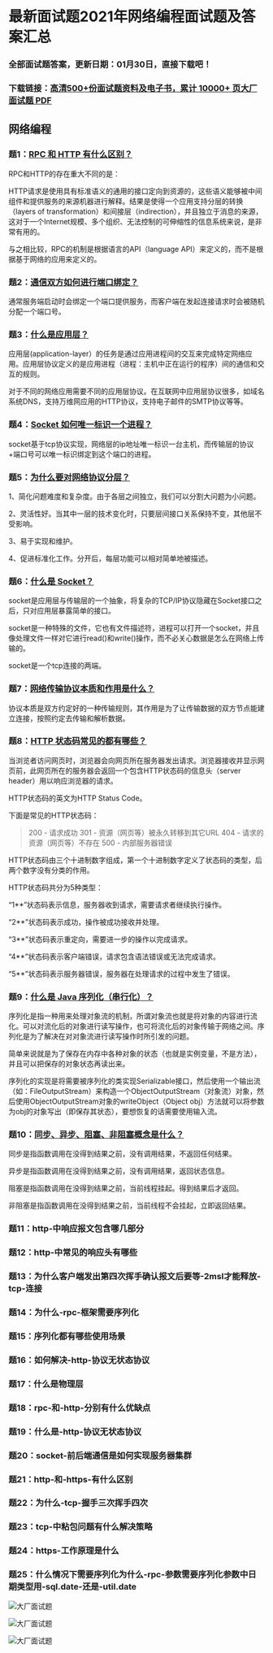 # 最新面试题2021年网络编程面试题及答案汇总

### 全部面试题答案，更新日期：01月30日，直接下载吧！

### 下载链接：[高清500+份面试题资料及电子书，累计 10000+ 页大厂面试题  PDF](/docs/index.md)

## 网络编程

### 题1：[RPC 和 HTTP 有什么区别？](/docs/网络编程/最新面试题2021年网络编程面试题及答案汇总.md#题1rpc-和-http-有什么区别)<br/>
RPC和HTTP的存在重大不同的是：

HTTP请求是使用具有标准语义的通用的接口定向到资源的，这些语义能够被中间组件和提供服务的来源机器进行解释。结果是使得一个应用支持分层的转换（layers of transformation）和间接层（indirection），并且独立于消息的来源，这对于一个Internet规模、多个组织、无法控制的可伸缩性的信息系统来说，是非常有用的。

与之相比较，RPC的机制是根据语言的API（language API）来定义的，而不是根据基于网络的应用来定义的。

### 题2：[通信双方如何进行端口绑定？](/docs/网络编程/最新面试题2021年网络编程面试题及答案汇总.md#题2通信双方如何进行端口绑定)<br/>
通常服务端启动时会绑定一个端口提供服务，而客户端在发起连接请求时会被随机分配一个端口号。

### 题3：[什么是应用层？](/docs/网络编程/最新面试题2021年网络编程面试题及答案汇总.md#题3什么是应用层)<br/>
应用层(application-layer）的任务是通过应用进程间的交互来完成特定网络应用。应用层协议定义的是应用进程（进程：主机中正在运行的程序）间的通信和交互的规则。

对于不同的网络应用需要不同的应用层协议。在互联网中应用层协议很多，如域名系统DNS，支持万维网应用的HTTP协议，支持电子邮件的SMTP协议等等。

### 题4：[Socket 如何唯一标识一个进程？](/docs/网络编程/最新面试题2021年网络编程面试题及答案汇总.md#题4socket-如何唯一标识一个进程)<br/>
socket基于tcp协议实现，网络层的ip地址唯一标识一台主机，而传输层的协议+端口号可以唯一标识绑定到这个端口的进程。

### 题5：[为什么要对网络协议分层？](/docs/网络编程/最新面试题2021年网络编程面试题及答案汇总.md#题5为什么要对网络协议分层)<br/>
1、简化问题难度和复杂度。由于各层之间独立，我们可以分割大问题为小问题。

2、灵活性好。当其中一层的技术变化时，只要层间接口关系保持不变，其他层不受影响。

3、易于实现和维护。

4、促进标准化工作。分开后，每层功能可以相对简单地被描述。

### 题6：[什么是 Socket？](/docs/网络编程/最新面试题2021年网络编程面试题及答案汇总.md#题6什么是-socket)<br/>
socket是应用层与传输层的一个抽象，将复杂的TCP/IP协议隐藏在Socket接口之后，只对应用层暴露简单的接口。

socket是一种特殊的文件，它也有文件描述符，进程可以打开一个socket，并且像处理文件一样对它进行read()和write()操作，而不必关心数据是怎么在网络上传输的。

socket是一个tcp连接的两端。

### 题7：[网络传输协议本质和作用是什么？](/docs/网络编程/最新面试题2021年网络编程面试题及答案汇总.md#题7网络传输协议本质和作用是什么)<br/>
协议本质是双方约定好的一种传输规则，其作用是为了让传输数据的双方节点能建立连接，按照约定去传输和解析数据。

### 题8：[HTTP 状态码常见的都有哪些？](/docs/网络编程/最新面试题2021年网络编程面试题及答案汇总.md#题8http-状态码常见的都有哪些)<br/>
当浏览者访问网页时，浏览器会向网页所在服务器发出请求。浏览器接收并显示网页前，此网页所在的服务器会返回一个包含HTTP状态码的信息头（server header）用以响应浏览器的请求。

HTTP状态码的英文为HTTP Status Code。

下面是常见的HTTP状态码：
>200 - 请求成功
301 - 资源（网页等）被永久转移到其它URL
404 - 请求的资源（网页等）不存在
500 - 内部服务器错误

HTTP状态码由三个十进制数字组成，第一个十进制数字定义了状态码的类型，后两个数字没有分类的作用。

HTTP状态码共分为5种类型：

“1**”状态码表示信息，服务器收到请求，需要请求者继续执行操作。

“2**”状态码表示成功，操作被成功接收并处理。

“3**”状态码表示重定向，需要进一步的操作以完成请求。

“4**”状态码表示客户端错误，请求包含语法错误或无法完成请求。

“5**”状态码表示服务器错误，服务器在处理请求的过程中发生了错误。

### 题9：[什么是 Java 序列化（串行化）？](/docs/网络编程/最新面试题2021年网络编程面试题及答案汇总.md#题9什么是-java-序列化串行化)<br/>
序列化是指一种用来处理对象流的机制，所谓对象流也就是将对象的内容进行流化。可以对流化后的对象进行读写操作，也可将流化后的对象传输于网络之间。序列化是为了解决在对对象流进行读写操作时所引发的问题。

简单来说就是为了保存在内存中各种对象的状态（也就是实例变量，不是方法），并且可以把保存的对象状态再读出来。

序列化的实现是将需要被序列化的类实现Serializable接口，然后使用一个输出流（如：FileOutputStream）来构造一个ObjectOutputStream（对象流）对象，然后使用ObjectOutputStream对象的writeObject（Object obj）方法就可以将参数为obj的对象写出（即保存其状态），要想恢复的话需要使用输入流。

### 题10：[同步、异步、阻塞、非阻塞概念是什么？](/docs/网络编程/最新面试题2021年网络编程面试题及答案汇总.md#题10同步异步阻塞非阻塞概念是什么)<br/>
同步是指函数调用在没得到结果之前，没有调用结果，不返回任何结果。

异步是指函数调用在没得到结果之前，没有调用结果，返回状态信息。

阻塞是指函数调用在没得到结果之前，当前线程挂起。得到结果后才返回。

非阻塞是指函数调用在没得到结果之前，当前线程不会挂起，立即返回结果。

### 题11：http-中响应报文包含哪几部分<br/>


### 题12：http-中常见的响应头有哪些<br/>


### 题13：为什么客户端发出第四次挥手确认报文后要等-2msl才能释放-tcp-连接<br/>


### 题14：为什么-rpc-框架需要序列化<br/>


### 题15：序列化都有哪些使用场景<br/>


### 题16：如何解决-http-协议无状态协议<br/>


### 题17：什么是物理层<br/>


### 题18：rpc-和-http-分别有什么优缺点<br/>


### 题19：什么是-http-协议无状态协议<br/>


### 题20：socket-前后端通信是如何实现服务器集群<br/>


### 题21：http-和-https-有什么区别<br/>


### 题22：为什么-tcp-握手三次挥手四次<br/>


### 题23：tcp-中粘包问题有什么解决策略<br/>


### 题24：https-工作原理是什么<br/>


### 题25：什么情况下需要序列化为什么-rpc-参数需要序列化参数中日期类型用-sql.date-还是-util.date<br/>


![大厂面试题](../../imgs/pages.jpg "Java精选")

![大厂面试题](../../imgs/pdfs.png "Java精选")

![大厂面试题](../../imgs/weixin.png "Java精选")